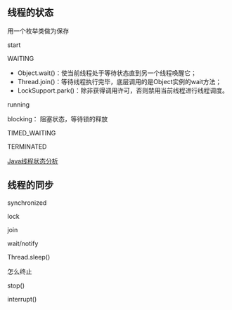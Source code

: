 



## 线程的状态

用一个枚举类做为保存

start

WAITING

- Object.wait()：使当前线程处于等待状态直到另一个线程唤醒它；
- Thread.join()：等待线程执行完毕，底层调用的是Object实例的wait方法；
- LockSupport.park()：除非获得调用许可，否则禁用当前线程进行线程调度。

running

blocking： 阻塞状态，等待锁的释放

TIMED_WAITING

TERMINATED

[Java线程状态分析](https://fangjian0423.github.io/2016/06/04/java-thread-state/)



## 线程的同步

synchronized

lock

join

wait/notify



Thread.sleep()





怎么终止

stop()

interrupt()

